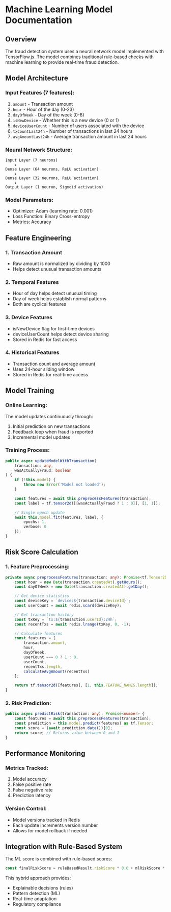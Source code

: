# Machine Learning Model Documentation

## Overview

The fraud detection system uses a neural network model implemented with TensorFlow.js. The model combines traditional rule-based checks with machine learning to provide real-time fraud detection.

## Model Architecture

### Input Features (7 features):

1. `amount` - Transaction amount
2. `hour` - Hour of the day (0-23)
3. `dayOfWeek` - Day of the week (0-6)
4. `isNewDevice` - Whether this is a new device (0 or 1)
5. `deviceUserCount` - Number of users associated with the device
6. `txCountLast24h` - Number of transactions in last 24 hours
7. `avgAmountLast24h` - Average transaction amount in last 24 hours

### Neural Network Structure:

```
Input Layer (7 neurons)
    ↓
Dense Layer (64 neurons, ReLU activation)
    ↓
Dense Layer (32 neurons, ReLU activation)
    ↓
Output Layer (1 neuron, Sigmoid activation)
```

### Model Parameters:

- Optimizer: Adam (learning rate: 0.001)
- Loss Function: Binary Cross-entropy
- Metrics: Accuracy

## Feature Engineering

### 1. Transaction Amount

- Raw amount is normalized by dividing by 1000
- Helps detect unusual transaction amounts

### 2. Temporal Features

- Hour of day helps detect unusual timing
- Day of week helps establish normal patterns
- Both are cyclical features

### 3. Device Features

- isNewDevice flag for first-time devices
- deviceUserCount helps detect device sharing
- Stored in Redis for fast access

### 4. Historical Features

- Transaction count and average amount
- Uses 24-hour sliding window
- Stored in Redis for real-time access

## Model Training

### Online Learning:

The model updates continuously through:

1. Initial prediction on new transactions
2. Feedback loop when fraud is reported
3. Incremental model updates

### Training Process:

```typescript
public async updateModelWithTransaction(
    transaction: any,
    wasActuallyFraud: boolean
) {
    if (!this.model) {
        throw new Error('Model not loaded');
    }

    const features = await this.preprocessFeatures(transaction);
    const label = tf.tensor2d([[wasActuallyFraud ? 1 : 0]], [1, 1]);

    // Single epoch update
    await this.model.fit(features, label, {
        epochs: 1,
        verbose: 0
    });
}
```

## Risk Score Calculation

### 1. Feature Preprocessing:

```typescript
private async preprocessFeatures(transaction: any): Promise<tf.Tensor2D> {
    const hour = new Date(transaction.createdAt).getHours();
    const dayOfWeek = new Date(transaction.createdAt).getDay();

    // Get device statistics
    const deviceKey = `device:${transaction.deviceId}`;
    const userCount = await redis.scard(deviceKey);

    // Get transaction history
    const txKey = `tx:${transaction.userId}:24h`;
    const recentTxs = await redis.lrange(txKey, 0, -1);

    // Calculate features
    const features = [
        transaction.amount,
        hour,
        dayOfWeek,
        userCount === 0 ? 1 : 0,
        userCount,
        recentTxs.length,
        calculateAvgAmount(recentTxs)
    ];

    return tf.tensor2d([features], [1, this.FEATURE_NAMES.length]);
}
```

### 2. Risk Prediction:

```typescript
public async predictRisk(transaction: any): Promise<number> {
    const features = await this.preprocessFeatures(transaction);
    const prediction = this.model.predict(features) as tf.Tensor;
    const score = (await prediction.data())[0];
    return score; // Returns value between 0 and 1
}
```

## Performance Monitoring

### Metrics Tracked:

1. Model accuracy
2. False positive rate
3. False negative rate
4. Prediction latency

### Version Control:

- Model versions tracked in Redis
- Each update increments version number
- Allows for model rollback if needed

## Integration with Rule-Based System

The ML score is combined with rule-based scores:

```typescript
const finalRiskScore = ruleBasedResult.riskScore * 0.6 + mlRiskScore * 0.4;
```

This hybrid approach provides:

- Explainable decisions (rules)
- Pattern detection (ML)
- Real-time adaptation
- Regulatory compliance
